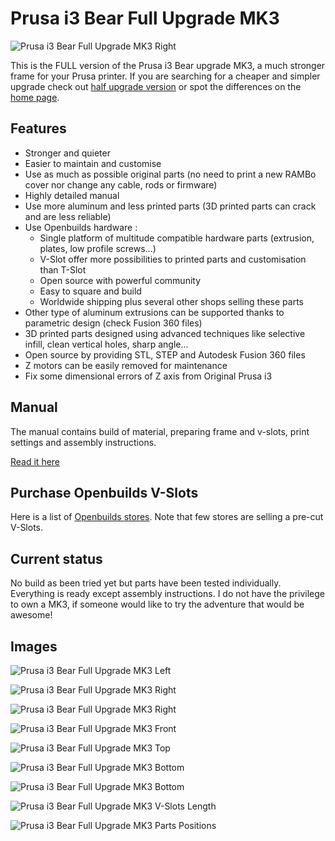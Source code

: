 # Prusa i3 Bear Full Upgrade MK3

![Prusa i3 Bear Full Upgrade MK3 Right](img/3d_rendering/home_right.jpg)

This is the FULL version of the Prusa i3 Bear upgrade MK3, a much stronger frame for your Prusa printer. If you are searching for a cheaper and simpler upgrade check out [half upgrade version](/half_upgrade/) or spot the differences on the [home page](https://github.com/gregsaun/prusa_i3_bear_upgrade/tree/dev/).


## Features

* Stronger and quieter
* Easier to maintain and customise
* Use as much as possible original parts (no need to print a new RAMBo cover nor change any cable, rods or firmware)
* Highly detailed manual
* Use more aluminum and less printed parts (3D printed parts can crack and are less reliable)
* Use Openbuilds hardware :
  * Single platform of multitude compatible hardware parts (extrusion, plates, low profile screws...)
  * V-Slot offer more possibilities to printed parts and customisation than T-Slot
  * Open source with powerful community
  * Easy to square and build
  * Worldwide shipping plus several other shops selling these parts
* Other type of aluminum extrusions can be supported thanks to parametric design (check Fusion 360 files)
* 3D printed parts designed using advanced techniques like selective infill, clean vertical holes, sharp angle...
* Open source by providing STL, STEP and Autodesk Fusion 360 files
* Z motors can be easily removed for maintenance 
* Fix some dimensional errors of Z axis from Original Prusa i3


## Manual

The manual contains build of material, preparing frame and v-slots, print settings and assembly instructions.

[Read it here](manual/)


## Purchase Openbuilds V-Slots

Here is a list of [Openbuilds stores](/doc/openbuilds_stores_list.md). Note that few stores are selling a pre-cut V-Slots.


## Current status

No build as been tried yet but parts have been tested individually. Everything is ready except assembly instructions. I do not have the privilege to own a MK3, if someone would like to try the adventure that would be awesome!


## Images

![Prusa i3 Bear Full Upgrade MK3 Left](img/3d_rendering/home_left.jpg)

![Prusa i3 Bear Full Upgrade MK3 Right](img/3d_rendering/home_right.jpg)

![Prusa i3 Bear Full Upgrade MK3 Right](img/3d_rendering/right.jpg)

![Prusa i3 Bear Full Upgrade MK3 Front](img/3d_rendering/front.jpg)

![Prusa i3 Bear Full Upgrade MK3 Top](img/3d_rendering/top.jpg)

![Prusa i3 Bear Full Upgrade MK3 Bottom](img/3d_rendering/bottom.jpg)

![Prusa i3 Bear Full Upgrade MK3 Bottom](img/3d_rendering/z_motor_mount.jpg)

![Prusa i3 Bear Full Upgrade MK3 V-Slots Length](doc/vslots_length.png)

![Prusa i3 Bear Full Upgrade MK3 Parts Positions](doc/parts_positions.png)
